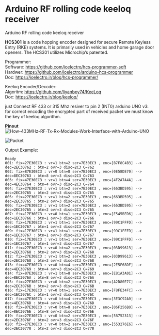 # Arduino RF rolling code keeloq receiver

Arduino RF rolling code keeloq receiver 

**HCS301** is a code hopping encoder designed for secure Remote Keyless Entry (RKE) systems.
It is primarily used in vehicles and home garage door openers.
The HCS301 utilizes Microchip’s patented.

Programmer:<br>
Software: https://github.com/ioelectro/hcs-programmer-soft<br>
Hardwer: https://github.com/ioelectro/arduino-hcs-programmer<br>
Doc: https://ioelectro.ir/blog/hcs-programmer/<br>

Keeloq Encoder/Decoder:<br>
Algoritm: https://github.com/liyanboy74/KeeLoq<br>
Doc: https://ioelectro.ir/blog/keeloq/ <br>

just Connect RF 433 or 315 Mhz resiver to pin 2 (INT0) arduino UNO v3.<br>
for correct encoding the encrypted part of received packet we must know the key of keeloq algorithm.

**Pinout**
![How-433MHz-RF-Tx-Rx-Modules-Work-Interface-with-Arduino-UNO](https://github.com/liyanboy74/arduino-rf-rolling-code-keeloq-receiver/assets/64005694/494af9d4-ec15-42f3-8ccd-76c05fbe732f)

![Packet](https://github.com/liyanboy74/arduino-rf-rolling-code-keeloq-receiver/assets/64005694/ac3b46ce-226e-42ef-95df-c9de44f4fd20)

Output Example:
```
Ready
001: fix=27E30EC3 : vr=1 btn=2 ser=7E30EC3 , enc=[B7F8C4B3] --> dec=2EC30762 : btn=2 ovr=3 disc=2C3 C=762 
002: fix=87E30EC3 : vr=0 btn=8 ser=7E30EC3 , enc=[0E58DE70] --> dec=8EC30763 : btn=8 ovr=3 disc=2C3 C=763 
003: fix=47E30EC3 : vr=1 btn=4 ser=7E30EC3 , enc=[4F2A7A4A] --> dec=4EC30764 : btn=4 ovr=3 disc=2C3 C=764 
004: fix=27E30EC3 : vr=1 btn=2 ser=7E30EC3 , enc=[663BD595] --> dec=2EC30765 : btn=2 ovr=3 disc=2C3 C=765 
005: fix=27E30EC3 : vr=1 btn=2 ser=7E30EC3 , enc=[663BD595] --> dec=2EC30765 : btn=2 ovr=3 disc=2C3 C=765 
006: fix=27E30EC3 : vr=1 btn=2 ser=7E30EC3 , enc=[663BD595] --> dec=2EC30765 : btn=2 ovr=3 disc=2C3 C=765 
007: fix=17E30EC3 : vr=0 btn=1 ser=7E30EC3 , enc=[E545BED6] --> dec=1EC30766 : btn=1 ovr=3 disc=2C3 C=766 
008: fix=17E30EC3 : vr=1 btn=1 ser=7E30EC3 , enc=[99C1FFFD] --> dec=1EC30767 : btn=1 ovr=3 disc=2C3 C=767 
009: fix=17E30EC3 : vr=1 btn=1 ser=7E30EC3 , enc=[99C1FFFD] --> dec=1EC30767 : btn=1 ovr=3 disc=2C3 C=767 
010: fix=17E30EC3 : vr=1 btn=1 ser=7E30EC3 , enc=[99C1FFFD] --> dec=1EC30767 : btn=1 ovr=3 disc=2C3 C=767 
011: fix=27E30EC3 : vr=0 btn=2 ser=7E30EC3 , enc=[03D99613] --> dec=2EC30768 : btn=2 ovr=3 disc=2C3 C=768 
012: fix=27E30EC3 : vr=1 btn=2 ser=7E30EC3 , enc=[03D99613] --> dec=2EC30768 : btn=2 ovr=3 disc=2C3 C=768 
013: fix=47E30EC3 : vr=0 btn=4 ser=7E30EC3 , enc=[2E5F68DF] --> dec=4EC30769 : btn=4 ovr=3 disc=2C3 C=769 
014: fix=87E30EC3 : vr=1 btn=8 ser=7E30EC3 , enc=[E81A3A01] --> dec=8EC3076A : btn=8 ovr=3 disc=2C3 C=76A 
015: fix=27E30EC3 : vr=0 btn=2 ser=7E30EC3 , enc=[A2D80E7C] --> dec=2EC3076B : btn=2 ovr=3 disc=2C3 C=76B 
016: fix=17E30EC3 : vr=0 btn=1 ser=7E30EC3 , enc=[F8FE34FC] --> dec=1EC3076C : btn=1 ovr=3 disc=2C3 C=76C 
017: fix=47E30EC3 : vr=0 btn=4 ser=7E30EC3 , enc=[3E3C92A0] --> dec=4EC3076D : btn=4 ovr=3 disc=2C3 C=76D 
018: fix=87E30EC3 : vr=0 btn=8 ser=7E30EC3 , enc=[06F256B0] --> dec=8EC3076E : btn=8 ovr=3 disc=2C3 C=76E 
019: fix=27E30EC3 : vr=0 btn=2 ser=7E30EC3 , enc=[58752313] --> dec=2EC3076F : btn=2 ovr=3 disc=2C3 C=76F 
020: fix=27E30EC3 : vr=0 btn=2 ser=7E30EC3 , enc=[553276E6] --> dec=2EC30770 : btn=2 ovr=3 disc=2C3 C=770 
```
